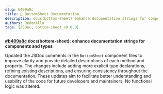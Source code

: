 ```yaml
---
slug: b409a8c
title: 📕 BottomSheet Documentation
description: docs(bottom-sheet) enhance documentation strings for components and types
authors: RedonAlla
tags: [JSDoc, bottom-sheet_v0.0.3]
---
```


**[#b409a8c](https://github.com/RedonAlla/flexnative/commit/b409a8c) docs(bottom-sheet): enhance documentation strings for components and types**

Updated the JSDoc comments in the `BottomSheet` component files to improve clarity and provide detailed descriptions of each method and property.
The changes include adding more explicit type declarations, refining existing descriptions, and ensuring consistency throughout the documentation.
These updates aim to facilitate better understanding and usability of the code for future developers and maintainers.
No functional logic was altered.
